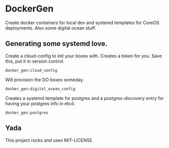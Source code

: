 # DockerGen

Create docker containers for local dev and systemd templates for CoreOS deployments. Also some digital ocean stuff.

## Generating some systemd love.

Create a cloud-config to init your boxes with. Creates a token for you. Save this, put it in version control.

```
docker_gen:cloud_config
```

Will provision the DO boxes someday.

```
docker_gen:digital_ocean_config
```


Creates a systemd template for postgres and a postgres-discovery entry for having your postgres info in etcd.
```
docker_gen:postgres
```


## Yada
This project rocks and uses MIT-LICENSE.
